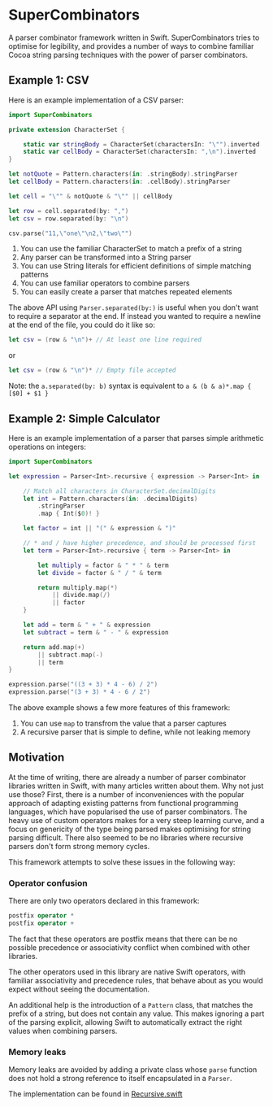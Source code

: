 # SuperCombinators

A parser combinator framework written in Swift.
SuperCombinators tries to optimise for legibility, and provides a number of ways to combine familiar Cocoa string parsing techniques with the power of parser combinators.

## Example 1: CSV

Here is an example implementation of a CSV parser:

``` Swift
import SuperCombinators

private extension CharacterSet {

    static var stringBody = CharacterSet(charactersIn: "\"").inverted
    static var cellBody = CharacterSet(charactersIn: ",\n").inverted
}

let notQuote = Pattern.characters(in: .stringBody).stringParser
let cellBody = Pattern.characters(in: .cellBody).stringParser

let cell = "\"" & notQuote & "\"" || cellBody

let row = cell.separated(by: ",")
let csv = row.separated(by: "\n")

csv.parse("11,\"one\"\n2,\"two\"")
```

1. You can use the familiar CharacterSet to match a prefix of a string
2. Any parser can be transformed into a String parser
3. You can use String literals for efficient definitions of simple matching patterns
4. You can use familiar operators to combine parsers
5. You can easily create a parser that matches repeated elements

The above API using `Parser.separated(by:)` is useful when you don't want to require a separator at the end.
If instead you wanted to require a newline at the end of the file, you could do it like so:

``` Swift
let csv = (row & "\n")+ // At least one line required
```

or

``` Swift
let csv = (row & "\n")* // Empty file accepted
```

Note: the `a.separated(by: b)` syntax is equivalent to `a & (b & a)*.map { [$0] + $1 }`

## Example 2: Simple Calculator

Here is an example implementation of a parser that parses simple arithmetic operations on integers:

``` Swift
import SuperCombinators

let expression = Parser<Int>.recursive { expression -> Parser<Int> in

    // Match all characters in CharacterSet.decimalDigits
    let int = Pattern.characters(in: .decimalDigits)                       
        .stringParser
        .map { Int($0)! }

    let factor = int || "(" & expression & ")"

    // * and / have higher precedence, and should be processed first
    let term = Parser<Int>.recursive { term -> Parser<Int> in              

        let multiply = factor & " * " & term                               
        let divide = factor & " / " & term

        return multiply.map(*)
            || divide.map(/)
            || factor
    }

    let add = term & " + " & expression
    let subtract = term & " - " & expression

    return add.map(+)
        || subtract.map(-)
        || term
}

expression.parse("((3 + 3) * 4 - 6) / 2")
expression.parse("(3 + 3) * 4 - 6 / 2")

```

The above example shows a few more features of this framework:

1. You can use `map` to transfrom the value that a parser captures
2. A recursive parser that is simple to define, while not leaking memory

## Motivation

At the time of writing, there are already a number of parser combinator libraries written in Swift, with many articles written about them. Why not just use those? First, there is a number of inconveniences with the popular approach of adapting existing patterns from functional programming languages, which have popularised the use of parser combinators. The heavy use of custom operators makes for a very steep learning curve, and a focus on genericity of the type being parsed makes optimising for string parsing difficult. There also seemed to be no libraries where recursive parsers don't form strong memory cycles.

This framework attempts to solve these issues in the following way:

### Operator confusion

There are only two operators declared in this framework:

``` Swift
postfix operator *
postfix operator +
```

The fact that these operators are postfix means that there can be no possible precedence or associativity conflict when combined with other libraries.

The other operators used in this library are native Swift operators, with familiar associativity and precedence rules, that behave about as you would expect without seeing the documentation.

An additional help is the introduction of a `Pattern` class, that matches the prefix of a string, but does not contain any value. This makes ignoring a part of the parsing explicit, allowing Swift to automatically extract the right values when combining parsers.

### Memory leaks

Memory leaks are avoided by adding a private class whose `parse` function does not hold a strong reference to itself encapsulated in a `Parser`.

The implementation can be found in [Recursive.swift](Sources/Recursive.swift)
